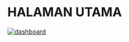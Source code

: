 # HALAMAN UTAMA
[
![dashboard](https://user-images.githubusercontent.com/68215646/113616974-05aaec00-9680-11eb-838f-62506b35f9ab.JPG)
](url)
